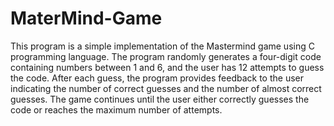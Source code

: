 # MaterMind-Game
This program is a simple implementation of the Mastermind game using C programming language. The program randomly generates a four-digit code containing numbers between 1 and 6, and the user has 12 attempts to guess the code. After each guess, the program provides feedback to the user indicating the number of correct guesses and the number of almost correct guesses. The game continues until the user either correctly guesses the code or reaches the maximum number of attempts.
